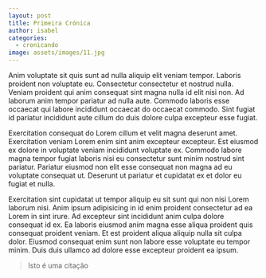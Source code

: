 ```yaml
---
layout: post
title: Primeira Crónica
author: isabel
categories:
  - cronicando
image: assets/images/11.jpg
---
```

Anim voluptate sit quis sunt ad nulla aliquip elit veniam tempor. Laboris proident non voluptate eu. Consectetur consectetur et nostrud nulla. Veniam proident qui anim consequat sint magna nulla id elit nisi non. Ad laborum anim tempor pariatur ad nulla aute. Commodo laboris esse occaecat qui labore incididunt occaecat do occaecat commodo. Sint fugiat id pariatur incididunt aute cillum do duis dolore culpa excepteur esse fugiat.

Exercitation consequat do Lorem cillum et velit magna deserunt amet. Exercitation veniam Lorem enim sint anim excepteur excepteur. Est eiusmod ex dolore in voluptate veniam incididunt voluptate ex. Commodo labore magna tempor fugiat laboris nisi eu consectetur sunt minim nostrud sint pariatur. Pariatur eiusmod non elit esse consequat non magna ad eu voluptate consequat ut. Deserunt ut pariatur et cupidatat ex et dolor eu fugiat et nulla.

Exercitation sint cupidatat ut tempor aliquip eu sit sunt qui non nisi Lorem laborum nisi. Anim ipsum adipisicing in id enim proident consectetur ad ea Lorem in sint irure. Ad excepteur sint incididunt anim culpa dolore consequat id ex. Ea laboris eiusmod anim magna esse aliqua proident quis consequat proident veniam. Et est proident aliqua aliquip nulla sit culpa dolor. Eiusmod consequat enim sunt non labore esse voluptate eu tempor minim. Duis duis ullamco ad dolore esse excepteur proident ea ipsum.

> Isto é uma cita&ccedil;&atilde;o

